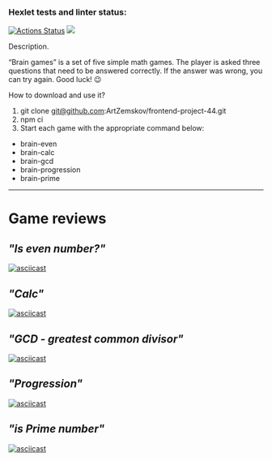 ### Hexlet tests and linter status:
[![Actions Status](https://github.com/ArtZemskov/frontend-project-44/workflows/hexlet-check/badge.svg)](https://github.com/ArtZemskov/frontend-project-44/actions)
<a href="https://codeclimate.com/github/ArtZemskov/frontend-project-44/maintainability"><img src="https://api.codeclimate.com/v1/badges/4703ab5f2260d76ca6de/maintainability" /></a>

Description.

“Brain games” is a set of five simple math games.
The player is asked three questions that need to be answered correctly.
If the answer was wrong, you can try again.
Good luck! 😉

How to download and use it?

1. git clone git@github.com:ArtZemskov/frontend-project-44.git
2. npm ci
3. Start each game with the appropriate command below:
   
+ brain-even
+ brain-calc
+ brain-gcd
+ brain-progression
+ brain-prime
___

# **Game reviews**

## *"Is even number?"*
   
[![asciicast](https://asciinema.org/a/NghcEejjqfwaHJViC3LYZfTpo.svg)](https://asciinema.org/a/NghcEejjqfwaHJViC3LYZfTpo)

## *"Calc"*

[![asciicast](https://asciinema.org/a/xewd77LtPxBRqNpO8QHmLKedR.svg)](https://asciinema.org/a/xewd77LtPxBRqNpO8QHmLKedR)

## *"GCD - greatest common divisor"*

[![asciicast](https://asciinema.org/a/cjkADUPUz2BxSwQc17Ud4Pw8F.svg)](https://asciinema.org/a/cjkADUPUz2BxSwQc17Ud4Pw8F)

## *"Progression"*

[![asciicast](https://asciinema.org/a/KoWJEMeatkuW3lkYoeggXddO6.svg)](https://asciinema.org/a/KoWJEMeatkuW3lkYoeggXddO6)

## *"is Prime number"*

[![asciicast](https://asciinema.org/a/9dSrnFe9ZvzoiNZclZnIHCtYN.svg)](https://asciinema.org/a/9dSrnFe9ZvzoiNZclZnIHCtYN)